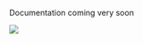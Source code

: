 Documentation coming very soon

[![](https://github.com/RobinMagnet/ScalableDenseMaps/actions/workflows/documentation.yml/badge.svg)](https://robinmagnet.github.io/ScalableDenseMaps/)
